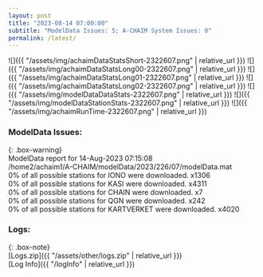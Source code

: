 ```yaml
---
layout: post
title: "2023-08-14 07:00:00"
subtitle: "ModelData Issues: 5; A-CHAIM System Issues: 0"
permalink: /latest/
---
```


![]({{ "/assets/img/achaimDataStatsShort-2322607.png" | relative_url }})
![]({{ "/assets/img/achaimDataStatsLong00-2322607.png" | relative_url }})
![]({{ "/assets/img/achaimDataStatsLong01-2322607.png" | relative_url }})
![]({{ "/assets/img/achaimDataStatsLong02-2322607.png" | relative_url }})
![]({{ "/assets/img/modelDataDataStats-2322607.png" | relative_url }})
![]({{ "/assets/img/modelDataStationStats-2322607.png" | relative_url }})
![]({{ "/assets/img/achaimRunTime-2322607.png" | relative_url }})


### ModelData Issues:  
  
{: .box-warning}  
 ModelData report for 14-Aug-2023 07:15:08   
 /home2/achaim1/A-CHAIM/modelData/2023/226/07/modelData.mat   
 0% of all possible stations for IONO were downloaded. x1306   
 0% of all possible stations for KASI were downloaded. x4311   
 0% of all possible stations for CHAIN were downloaded. x7   
 0% of all possible stations for QGN were downloaded. x242   
 0% of all possible stations for KARTVERKET were downloaded. x4020   
  


### Logs:  
  
{: .box-note}  
[Logs.zip]({{ "/assets/other/logs.zip" | relative_url }})  
[Log Info]({{ "/logInfo" | relative_url }})  
